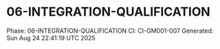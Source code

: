 # 06-INTEGRATION-QUALIFICATION
Phase: 06-INTEGRATION-QUALIFICATION
CI: CI-GM001-007
Generated: Sun Aug 24 22:41:19 UTC 2025
